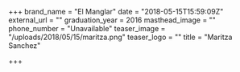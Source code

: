 +++
brand_name = "El Manglar"
date = "2018-05-15T15:59:09Z"
external_url = ""
graduation_year = 2016
masthead_image = ""
phone_number = "Unavailable"
teaser_image = "/uploads/2018/05/15/maritza.png"
teaser_logo = ""
title = "Maritza Sanchez"

+++
